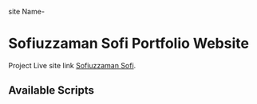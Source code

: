 site Name- 
# Sofiuzzaman Sofi Portfolio Website



Project Live site link [Sofiuzzaman Sofi](https://sofiuzzamansofi.netlify.app).

## Available Scripts

